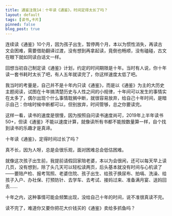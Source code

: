 ```yaml
---
title: 通鉴注我14：十年读《通鉴》，时间定得太长了吗？
layout: default
tags: [读书,卡片]
pinned: false
blog_post: true
---
```


连续读《通鉴》10个月，因为孩子出生，暂停两个月，本以为惯性消失，再读古文会困难，需要借助翻译过渡，没有想到再拿起读，竟倒也畅顺，没有磕碰，古文在眼下就如同读白话文一样。

回想当初自己制定读《通鉴》计划，约定的时间期限是十年。当时有人说，你十年读一套书耗时太长了吧，有人五年就读完了，你这样速度太低了吧。

我当时的考量是，自己并不是十年内只读《通鉴》，而是以《通鉴》为主的大历史主题阅读，试图在十年搞清楚历史与人性之间的小规律，十年间可以发生的事情实在太多了，偶尔出现个什么事情耽搁中断，就很容易放弃，给自己十年时间，是暗示自己：你啥时候中断都可以，但别放弃，时间管够，总之你要读完。

这样一看，读书的速度是很慢，因为按照自问读书速度尚可，2019年上半年读书 50+，但读《通鉴》不能以速度计算，就像读所有书都不能按数量算一样，自个找到读书的乐趣才是真谛。

十年读《通鉴》，定得时间过长了吗？

真不长，因为人呀，总是会很乐观，面对困难总会低估困难。

就像这次孩子出生前，我提前请假回家陪老婆，本以为会很闲，还可以每天早上读几页，没有想到，除了头几天可以轻松读两页，后头基本就没有时间与心机读了——要陪产检、报考驾照、老婆住院、孩子出生、给孩子换尿布、拍嗝、洗澡、给孩子入户、办社保、打预防针、去学车、去考试、接妈过来、准备满月宴、送妈回去……

十年之内，这种事情可能会频繁出现，没给自己十年的时间，说不准很真读不完。

读不完了，难道你又要你把花大价钱买的《通鉴》卖给多抓鱼吗？
